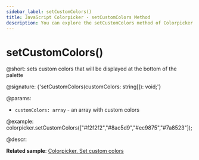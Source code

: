 ```yaml
---
sidebar_label: setCustomColors()
title: JavaScript Colorpicker - setCustomColors Method 
description: You can explore the setCustomColors method of Colorpicker in the documentation of the DHTMLX JavaScript UI library. Browse developer guides and API reference, try out code examples and live demos, and download a free 30-day evaluation version of DHTMLX Suite.
---
```


# setCustomColors()

@short: sets custom colors that will be displayed at the bottom of the palette

@signature: {'setCustomColors(customColors: string[]): void;'}

@params:
- `customColors: array` - an array with custom colors

@example:
colorpicker.setCustomColors(["#f2f2f2","#8ac5d9","#ec9875","#7a8523"]);

@descr:

**Related sample**: [Colorpicker. Set custom colors](https://snippet.dhtmlx.com/z9jfv3fg)

[comment]: # (@related: colorpicker/manipulating_colorpicker.md#settinggetting-custom-colors)

[comment]: # (@relatedapi: colorpicker/api/colorpicker_getcustomcolors_method.md)
